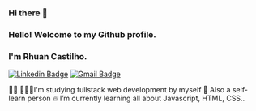 ### Hi there 👋

### Hello! Welcome to my Github profile. 
### I'm Rhuan Castilho.

[![Linkedin Badge](https://img.shields.io/badge/-rhuan-castilho-25820b1a2?style=flat-square&logo=Linkedin&logoColor=white&link=https://www.linkedin.com/in/mariliacamara/)](https://www.linkedin.com/in/mariliacamara/) 
[![Gmail Badge](https://img.shields.io/badge/-mariliacamara.dev@gmail.com-6633cc?style=flat-square&logo=Gmail&logoColor=white&link=mailto:mariliacamara.dev@gmail.com)](mailto:mariliacamara.dev@gmail.com)


👩‍🎓 👨🏻‍🎓I'm studying fullstack web development by myself
🚀 Also a self-learn person 
🔥 I’m currently learning all about Javascript, HTML, CSS..
